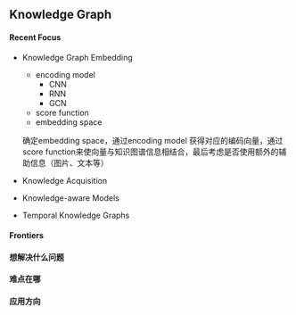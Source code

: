 ## Knowledge Graph



#### Recent Focus
- Knowledge Graph Embedding 
  - encoding model
    - CNN
    - RNN
    - GCN
  - score function
  - embedding space
  
  确定embedding space，通过encoding model 获得对应的编码向量，通过score function来使向量与知识图谱信息相结合，最后考虑是否使用额外的辅助信息（图片、文本等）
- Knowledge Acquisition
- Knowledge-aware Models
- Temporal Knowledge Graphs


#### Frontiers

#### 想解决什么问题

#### 难点在哪

#### 应用方向

